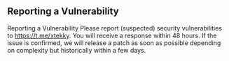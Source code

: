 ## Reporting a Vulnerability

Reporting a Vulnerability
Please report (suspected) security vulnerabilities to https://t.me/xtekky. You will receive a response within 48 hours. If the issue is confirmed, we will release a patch as soon as possible depending on complexity but historically within a few days.
